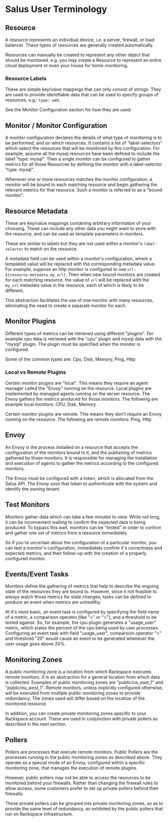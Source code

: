 # Salus User Terminology
## Resource
A resource represents an individual device,  i.e. a server, firewall, or load balancer.  These types of resources are generally created automatically.

Resources can manually be created to represent any other object that should be monitored.  e.g. you may create a Resource to represent an entire cloud deployment or even your house for home monitoring.

### Resource Labels
These are simple key/value mappings that can only consist of strings.  They are used to provide identifiable data that can be used to specify groups of resources, e.g.: `type: web`.

See the Monitor Configuration section for how they are used.

## Monitor / Monitor Configuration
A monitor configuration declares the details of what type of monitoring is to be performed, and on which resources.  It contains a list of "label-selectors" which select the resources that will be monitored by this configuration.  For example, assume all the mysql resources have been defined to include the label "type: mysql".   Then a single monitor can be configured to gather metrics for all those Resources by defining the monitor with a label-selector "type: mysql".

Whenever one or more resources matches the monitor configuration, a monitor will be bound to each matching resource and begin gathering the relevant metrics for that resource.  Such a monitor is referred to as a "bound monitor".

## Resource Metadata

These are key/value mappings containing arbitrary information of your choosing.  These can include any other data you might want to store with the resource, and can be used as template parameters in monitors.

These are similar to labels but they are not used within a monitor's `label-selector` to match on the resource.

A metadata field can be used within a monitor's configuration, where a templated value will be replaced with the corresponding metadata value.  For example, suppose an http monitor is configured to use `url: ${resource.metadata.my_url}`.  Then when new bound monitors are created for each matching resource, the value of `url` will be replaced with the `my_url` metadata value in the resource, each of which is likely to be different.

This abstraction facilitates the use of one monitor with many resources, eliminating the need to create a separate monitor for each.  

## Monitor Plugins
Different types of metrics can be retrieved using different "plugins".  For example cpu data is retrieved with the "cpu" plugin and mysql data with the "mysql" plugin.  The plugin must be specified when the monitor is configured.

Some of the common types are: Cpu, Disk, Memory, Ping, Http

### Local vs Remote Plugins
Certain monitor plugins are "local".  This means they require an agent manager called the "Envoy" running on the resource. Local plugins are implemented by managed agents running on the server resource.  The Envoy gathers the metrics produced for those monitors.  The following are example local monitors: CPU, Disk, Memory

Certain monitor plugins are remote.  This means they don't require an Envoy running on the resource.  The following are remote monitors: Ping, Http

## Envoy
An Envoy is the process installed on a resource that accepts the configuration of the monitors bound to it, and the publishing of metrics gathered by those monitors.  It is responsible for managing the installation and execution of agents to gather the metrics according to the configured monitors.

The Envoy must be configured with a token, which is allocated from the Salus API. The Envoy uses that token to authenticate with the system and identify the owning tenant.

## Test Monitors
Monitors gather data which can take a few minutes to view.  While not long, it can be inconvenient waiting to confirm the expected data is being produced.  To bypass this wait, monitors can be "tested" in order to confirm and gather one set of metrics from a resource immediately.

So if you're uncertain about the configuration of a particular monitor, you can test a monitor's configuration, immediately confirm it's correctness and expected metrics, and then follow-up with the creation of a properly configured monitor.

## Events/Event Tasks
Monitors define the gathering of metrics that help to describe the ongoing state of the resources they are bound to. However, since it not feasible to always watch those metrics for state changes, tasks can be defined to produce an event when metrics are unhealthy.


At it's most basic, an event task is configured by specifying the field name of a metric, a comparison operator,(like "<" or ">"), and a threshold to be tested against.  So, for example, the cpu plugin generates a "usage_user" metric, which states the percent of the cpu being used by user processes.  Configuring an event task with field "usage_user", comparsion operator ">" and threshold "20" would cause an event to be generated whenever the user usage goes above 20%.

## Monitoring Zones
A public monitoring zone is a location from which Rackspace executes remote monitors.  It is an abstraction for a general location from which data is collected.  Examples of public monitoring zones are "public/us_east_1" and "public/eu_west_1".  Remote monitors, unless explicitly configured otherwise, will be executed from multiple public monitoring zones to provide redundancy.  The zones used will differ based on the location of the monitored resource.


In addition, you can create private monitoring zones specific to your Rackspace account.  These are used in conjunction with private pollers as described in the next section.

## Pollers
Pollers are processes that execute remote monitors.  Public Pollers are the processes running in the public monitoring zones as described above.  They operate as a special mode of an Envoy, configured within a specific monitoring zone, that manages the execution of remote plugins.

However, public pollers may not be able to access the resources to be monitored behind your firewalls.  Rather than changing the firewall rules to allow access, some customers prefer to set up private pollers behind their firewalls.

These private pollers can be grouped into private monitoring zones, so as to provide the same level of redundancy, as exhibited by the public pollers that run on Rackspace infrastructure.
